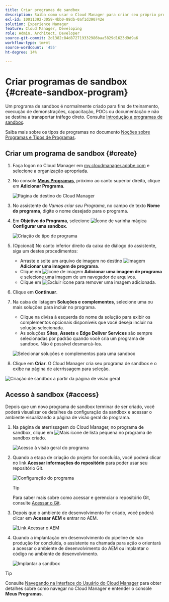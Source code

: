 ```yaml
---
title: Criar programas de sandbox
description: Saiba como usar o Cloud Manager para criar seu próprio programa de sandbox para treinamentos, demonstrações, POCs ou outros fins de não produção.
exl-id: 10011392-3059-4bb0-88db-0af1d390742e
solution: Experience Manager
feature: Cloud Manager, Developing
role: Admin, Architect, Developer
source-git-commit: 2d1382c84d872719332986baa5829d1623d9d9a6
workflow-type: tm+mt
source-wordcount: '455'
ht-degree: 14%

---
```


# Criar programas de sandbox {#create-sandbox-program}

Um programa de sandbox é normalmente criado para fins de treinamento, execução de demonstrações, capacitação, POCs ou documentação e não se destina a transportar tráfego direto. Consulte [Introdução a programas de sandbox](/help/implementing/cloud-manager/getting-access-to-aem-in-cloud/introduction-sandbox-programs.md).

Saiba mais sobre os tipos de programas no documento [Noções sobre Programas e Tipos de Programas](program-types.md).

## Criar um programa de sandbox {#create}

1. Faça logon no Cloud Manager em [my.cloudmanager.adobe.com](https://my.cloudmanager.adobe.com/) e selecione a organização apropriada.

1. No console **[Meus Programas](/help/implementing/cloud-manager/navigation.md#my-programs)**, próximo ao canto superior direito, clique em **Adicionar Programa**.

   ![Página de destino do Cloud Manager](assets/log-in.png)

1. No assistente do *Vamos criar seu Programa*, no campo de texto **Nome do programa**, digite o nome desejado para o programa.

1. Em **Objetivo do Programa**, selecione ![Ícone de varinha mágica](https://spectrum.adobe.com/static/icons/workflow_18/Smock_MagicWand_18_N.svg) **Configurar uma sandbox**.

   ![Criação de tipo de programa](assets/create-sandbox.png)

1. (Opcional) No canto inferior direito da caixa de diálogo do assistente, siga um destes procedimentos:

   * Arraste e solte um arquivo de imagem no destino ![Imagem](https://spectrum.adobe.com/static/icons/workflow_18/Smock_Image_18_N.svg) **Adicionar uma imagem de programa**.
   * Clique em ![Ícone de imagem](https://spectrum.adobe.com/static/icons/workflow_18/Smock_Image_18_N.svg) **Adicionar uma imagem de programa** e selecione uma imagem de um navegador de arquivos.
   * Clique em ![Excluir ícone](https://spectrum.adobe.com/static/icons/workflow_18/Smock_DeleteOutline_18_N.svg) para remover uma imagem adicionada.

1. Clique em **Continuar**.

1. Na caixa de listagem **Soluções e complementos**, selecione uma ou mais soluções para incluir no programa.

   * Clique na divisa à esquerda do nome da solução para exibir os complementos opcionais disponíveis que você deseja incluir na solução selecionada.
   * As soluções **Sites**, **Assets** e **Edge Deliver Services** são sempre selecionadas por padrão quando você cria um programa de sandbox. Não é possível desmarcá-los.

   ![Selecionar soluções e complementos para uma sandbox](assets/sandbox-solutions-add-ons.png)

1. Clique em **Criar**. O Cloud Manager cria seu programa de sandbox e o exibe na página de aterrissagem para seleção.

![Criação de sandbox a partir da página de visão geral](assets/sandbox-setup.png)

## Acesso à sandbox {#access}

Depois que um novo programa de sandbox terminar de ser criado, você poderá visualizar os detalhes da configuração da sandbox e acessar o ambiente visualizando a página de visão geral do programa.

1. Na página de aterrissagem do Cloud Manager, no programa de sandbox, clique em ![Mais ícone de lista pequena](https://spectrum.adobe.com/static/icons/workflow_18/Smock_More_18_N.svg) no programa de sandbox criado.

   ![Acesso à visão geral do programa](assets/program-overview-sandbox.png)

1. Quando a etapa de criação do projeto for concluída, você poderá clicar no link **Acessar informações do repositório** para poder usar seu repositório Git.

   ![Configuração do programa](assets/create-program4.png)

   >[!TIP]
   >
   >Para saber mais sobre como acessar e gerenciar o repositório Git, consulte [Acessar o Git](/help/implementing/cloud-manager/managing-code/accessing-repos.md).

1. Depois que o ambiente de desenvolvimento for criado, você poderá clicar em **Acessar AEM** e entrar no AEM.

   ![Link Acessar o AEM](assets/create-program5.png)

1. Quando a implantação em desenvolvimento do pipeline de não produção for concluída, o assistente na chamada para ação o orientará a acessar o ambiente de desenvolvimento do AEM ou implantar o código no ambiente de desenvolvimento.

   ![Implantar a sandbox](assets/create-program-setup-deploy.png)

>[!TIP]
>
>Consulte [Navegando na Interface do Usuário do Cloud Manager](/help/implementing/cloud-manager/navigation.md) para obter detalhes sobre como navegar no Cloud Manager e entender o console **Meus Programas**.
